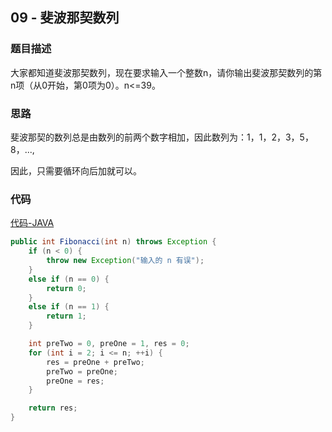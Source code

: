 ## 09 - 斐波那契数列

### 题目描述

大家都知道斐波那契数列，现在要求输入一个整数n，请你输出斐波那契数列的第n项（从0开始，第0项为0）。n<=39。

### 思路

斐波那契的数列总是由数列的前两个数字相加，因此数列为：1，1，2，3，5，8，...,

因此，只需要循环向后加就可以。

### 代码
[代码-JAVA](Solution.java)

```java
public int Fibonacci(int n) throws Exception {
    if (n < 0) {
        throw new Exception("输入的 n 有误");
    }
    else if (n == 0) {
        return 0;
    }
    else if (n == 1) {
        return 1;
    }

    int preTwo = 0, preOne = 1, res = 0;
    for (int i = 2; i <= n; ++i) {
        res = preOne + preTwo;
        preTwo = preOne;
        preOne = res;
    }

    return res;
}
```
